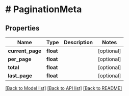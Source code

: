 # # PaginationMeta

## Properties

Name | Type | Description | Notes
------------ | ------------- | ------------- | -------------
**current_page** | **float** |  | [optional]
**per_page** | **float** |  | [optional]
**total** | **float** |  | [optional]
**last_page** | **float** |  | [optional]

[[Back to Model list]](../../README.md#models) [[Back to API list]](../../README.md#endpoints) [[Back to README]](../../README.md)
